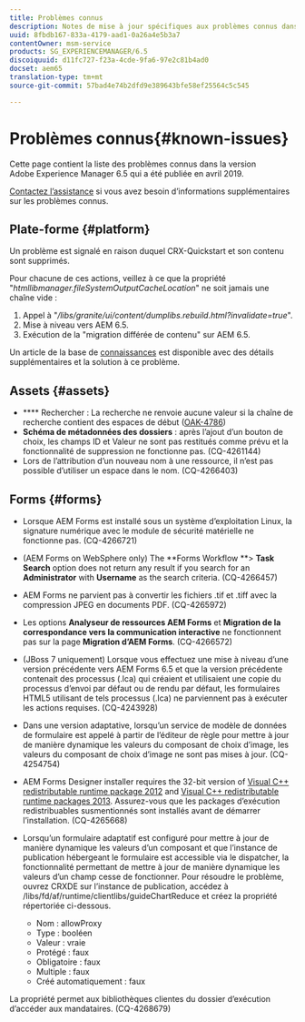 ```yaml
---
title: Problèmes connus
description: Notes de mise à jour spécifiques aux problèmes connus dans Adobe Experience Manager 6.3
uuid: 8fbdb167-833a-4179-aad1-0a26a4e5b3a7
contentOwner: msm-service
products: SG_EXPERIENCEMANAGER/6.5
discoiquuid: d11fc727-f23a-4cde-9fa6-97e2c81b4ad0
docset: aem65
translation-type: tm+mt
source-git-commit: 57bad4e74b2dfd9e389643bfe58ef25564c5c545

---
```



# Problèmes connus{#known-issues}

Cette page contient la liste des problèmes connus dans la version Adobe Experience Manager 6.5 qui a été publiée en avril 2019.

[Contactez l’assistance](https://helpx.adobe.com/support/experience-manager.html) si vous avez besoin d’informations supplémentaires sur les problèmes connus.

## Plate-forme {#platform}

Un problème est signalé en raison duquel CRX-Quickstart et son contenu sont supprimés.

Pour chacune de ces actions, veillez à ce que la propriété &quot;*htmllibmanager.fileSystemOutputCacheLocation*&quot; ne soit jamais une chaîne vide :

1. Appel à &quot;*/libs/granite/ui/content/dumplibs.rebuild.html?invalidate=true*&quot;.
2. Mise à niveau vers AEM 6.5.
3. Exécution de la &quot;migration différée de contenu&quot; sur AEM 6.5.

Un article de la base de [connaissances](https://helpx.adobe.com/experience-manager/kb/avoid-crx-quickstart-deletion-in-aem-6-5.html) est disponible avec des détails supplémentaires et la solution à ce problème.

## Assets {#assets}

* **** Rechercher : La recherche ne renvoie aucune valeur si la chaîne de recherche contient des espaces de début ([OAK-4786](https://issues.apache.org/jira/browse/OAK-4786))
* **Schéma de métadonnées des dossiers** : après l’ajout d’un bouton de choix, les champs ID et Valeur ne sont pas restitués comme prévu et la fonctionnalité de suppression ne fonctionne pas. (CQ-4261144)
* Lors de l’attribution d’un nouveau nom à une ressource, il n’est pas possible d’utiliser un espace dans le nom. (CQ-4266403)

## Forms {#forms}

* Lorsque AEM Forms est installé sous un système d’exploitation Linux, la signature numérique avec le module de sécurité matérielle ne fonctionne pas. (CQ-4266721)
* (AEM Forms on WebSphere only) The **Forms Workflow **> **Task Search** option does not return any result if you search for an **Administrator** with **Username** as the search criteria. (CQ-4266457)

* AEM Forms ne parvient pas à convertir les fichiers .tif et .tiff avec la compression JPEG en documents PDF. (CQ-4265972)
* Les options **Analyseur de ressources AEM Forms** et **Migration de la correspondance vers la communication interactive** ne fonctionnent pas sur la page **Migration d’AEM Forms**. (CQ-4266572)

* (JBoss 7 uniquement) Lorsque vous effectuez une mise à niveau d’une version précédente vers AEM Forms 6.5 et que la version précédente contenait des processus (.lca) qui créaient et utilisaient une copie du processus d’envoi par défaut ou de rendu par défaut, les formulaires HTML5 utilisant de tels processus (.lca) ne parviennent pas à exécuter les actions requises. (CQ-4243928)
* Dans une version adaptative, lorsqu’un service de modèle de données de formulaire est appelé à partir de l’éditeur de règle pour mettre à jour de manière dynamique les valeurs du composant de choix d’image, les valeurs du composant de choix d’image ne sont pas mises à jour. (CQ-4254754)
* AEM Forms Designer installer requires the 32-bit version of [Visual C++ redistributable runtime package 2012](https://support.microsoft.com/en-in/help/2977003/the-latest-supported-visual-c-downloads) and [Visual C++ redistributable runtime packages 2013](https://support.microsoft.com/en-in/help/3179560/update-for-visual-c-2013-and-visual-c-redistributable-package). Assurez-vous que les packages d’exécution redistribuables susmentionnés sont installés avant de démarrer l’installation. (CQ-4265668)

* Lorsqu’un formulaire adaptatif est configuré pour mettre à jour de manière dynamique les valeurs d’un composant et que l’instance de publication hébergeant le formulaire est accessible via le dispatcher, la fonctionnalité permettant de mettre à jour de manière dynamique les valeurs d’un champ cesse de fonctionner. Pour résoudre le problème, ouvrez CRXDE sur l’instance de publication, accédez à /libs/fd/af/runtime/clientlibs/guideChartReduce et créez la propriété répertoriée ci-dessous. 

   * Nom : allowProxy
   * Type : booléen
   * Valeur : vraie
   * Protégé : faux
   * Obligatoire : faux
   * Multiple : faux
   * Créé automatiquement : faux 

La propriété permet aux bibliothèques clientes du dossier d’exécution d’accéder aux mandataires. (CQ-4268679)

